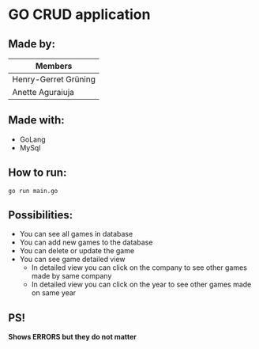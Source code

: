 # GO CRUD application

## Made by:

| Members  |
| ------------- | 
| Henry-Gerret Grüning  | 
| Anette Aguraiuja  | 

## Made with:

- GoLang
- MySql

## How to run:

```
go run main.go
```

## Possibilities:

- You can see all games in database
- You can add new games to the database
- You can delete or update the game
- You can see game detailed view
  - In detailed view you can click on the company to see other games made by same company
  - In detailed view you can click on the year to see other games made on same year

## PS!

**Shows ERRORS but they do not matter**
